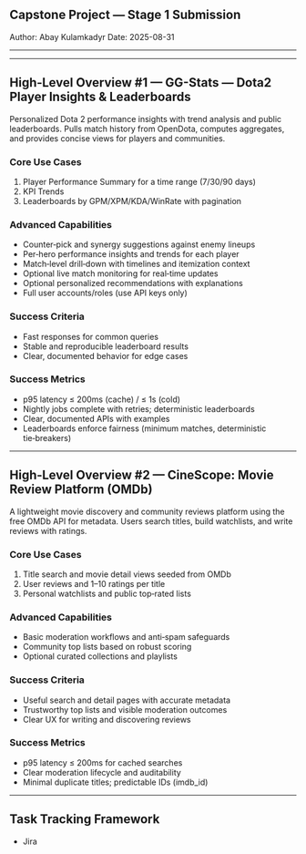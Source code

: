 ## Capstone Project — Stage 1 Submission

Author: Abay Kulamkadyr
Date: 2025-08-31

---

---

## High‑Level Overview #1 — GG-Stats — Dota2 Player Insights & Leaderboards
Personalized Dota 2 performance insights with trend analysis and public leaderboards. Pulls match history from OpenDota, computes aggregates, and provides concise views for players and communities.

### Core Use Cases
1) Player Performance Summary for a time range (7/30/90 days)
2) KPI Trends
3) Leaderboards by GPM/XPM/KDA/WinRate with pagination

### Advanced Capabilities
- Counter‑pick and synergy suggestions against enemy lineups
- Per‑hero performance insights and trends for each player
- Match‑level drill‑down with timelines and itemization context
- Optional live match monitoring for real‑time updates
- Optional personalized recommendations with explanations
- Full user accounts/roles (use API keys only)

### Success Criteria
- Fast responses for common queries
- Stable and reproducible leaderboard results
- Clear, documented behavior for edge cases

### Success Metrics
- p95 latency ≤ 200ms (cache) / ≤ 1s (cold)
- Nightly jobs complete with retries; deterministic leaderboards
- Clear, documented APIs with examples
- Leaderboards enforce fairness (minimum matches, deterministic tie‑breakers)


---

## High‑Level Overview #2 — CineScope: Movie Review Platform (OMDb)

A lightweight movie discovery and community reviews platform using the free OMDb API for metadata. Users search titles, build watchlists, and write reviews with ratings.

### Core Use Cases
1) Title search and movie detail views seeded from OMDb
2) User reviews and 1–10 ratings per title
3) Personal watchlists and public top‑rated lists

### Advanced Capabilities
- Basic moderation workflows and anti‑spam safeguards
- Community top lists based on robust scoring
- Optional curated collections and playlists

### Success Criteria
- Useful search and detail pages with accurate metadata
- Trustworthy top lists and visible moderation outcomes
- Clear UX for writing and discovering reviews

### Success Metrics
- p95 latency ≤ 200ms for cached searches
- Clear moderation lifecycle and auditability
- Minimal duplicate titles; predictable IDs (imdb_id)

---

## Task Tracking Framework
- Jira

